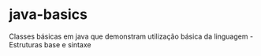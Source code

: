 # java-basics
Classes básicas em java que demonstram utilização básica da linguagem - Estruturas base e sintaxe
